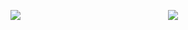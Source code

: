 <p style="display:flex; justify-content: space-between;">
  <img style="flex: 1;" src="https://github-readme-stats.vercel.app/api/top-langs/?username=tqma113&theme=react&show_icons=true&layout=compact&langs_count=8"/>
  <img style="flex: 1;" src="https://github-readme-stats.vercel.app/api/wakatime?username=tqma113&theme=react&layout=compact&custom_title=Wakatime Stats of tqma113"/>
</p>

